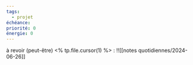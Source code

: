 ```yaml
---
tags:
  - projet
échéance: 
priorité: 0
énergie: 0
---
```

à revoir (peut-être) <% tp.file.cursor(1) %> : 
!![[notes quotidiennes/2024-06-26]]